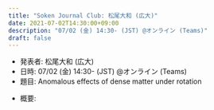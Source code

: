 ```yaml
---
title: "Soken Journal Club: 松尾大和 (広大)"
date: 2021-07-02T14:30:00+09:00
description: "07/02 (金) 14:30- (JST) @オンライン (Teams)"
draft: false
---
```


- 発表者:
松尾大和 (広大)
- 日時:
07/02 (金) 14:30- (JST) @オンライン (Teams)
- 題目:
Anomalous effects of dense matter under rotation

<!--more-->

- 概要:

